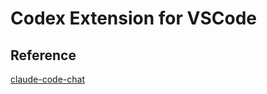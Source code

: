 # Codex Extension for VSCode

## Reference

[claude-code-chat](https://github.com/andrepimenta/claude-code-chat)
